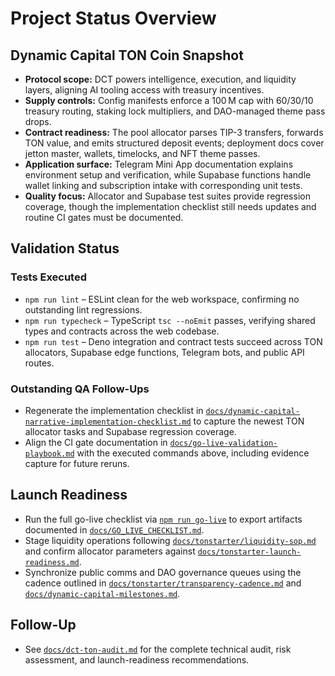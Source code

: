 # Project Status Overview

## Dynamic Capital TON Coin Snapshot

- **Protocol scope:** DCT powers intelligence, execution, and liquidity layers,
  aligning AI tooling access with treasury incentives.
- **Supply controls:** Config manifests enforce a 100 M cap with 60/30/10
  treasury routing, staking lock multipliers, and DAO-managed theme pass drops.
- **Contract readiness:** The pool allocator parses TIP-3 transfers, forwards
  TON value, and emits structured deposit events; deployment docs cover jetton
  master, wallets, timelocks, and NFT theme passes.
- **Application surface:** Telegram Mini App documentation explains environment
  setup and verification, while Supabase functions handle wallet linking and
  subscription intake with corresponding unit tests.
- **Quality focus:** Allocator and Supabase test suites provide regression
  coverage, though the implementation checklist still needs updates and routine
  CI gates must be documented.

## Validation Status

### Tests Executed

- `npm run lint` – ESLint clean for the web workspace, confirming no outstanding
  lint regressions.
- `npm run typecheck` – TypeScript `tsc --noEmit` passes, verifying shared types
  and contracts across the web codebase.
- `npm run test` – Deno integration and contract tests succeed across TON
  allocators, Supabase edge functions, Telegram bots, and public API routes.

### Outstanding QA Follow-Ups

- Regenerate the implementation checklist in
  [`docs/dynamic-capital-narrative-implementation-checklist.md`](./dynamic-capital-narrative-implementation-checklist.md)
  to capture the newest TON allocator tasks and Supabase regression coverage.
- Align the CI gate documentation in
  [`docs/go-live-validation-playbook.md`](./go-live-validation-playbook.md) with
  the executed commands above, including evidence capture for future reruns.

## Launch Readiness

- Run the full go-live checklist via [`npm run go-live`](../package.json) to
  export artifacts documented in
  [`docs/GO_LIVE_CHECKLIST.md`](./GO_LIVE_CHECKLIST.md).
- Stage liquidity operations following
  [`docs/tonstarter/liquidity-sop.md`](./tonstarter/liquidity-sop.md) and
  confirm allocator parameters against
  [`docs/tonstarter-launch-readiness.md`](./tonstarter-launch-readiness.md).
- Synchronize public comms and DAO governance queues using the cadence outlined
  in
  [`docs/tonstarter/transparency-cadence.md`](./tonstarter/transparency-cadence.md)
  and [`docs/dynamic-capital-milestones.md`](./dynamic-capital-milestones.md).

## Follow-Up

- See [`docs/dct-ton-audit.md`](./dct-ton-audit.md) for the complete technical
  audit, risk assessment, and launch-readiness recommendations.
